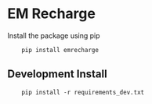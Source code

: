 # EM Recharge

Install the package using pip

```
    pip install emrecharge
```

## Development Install

```
    pip install -r requirements_dev.txt
```
